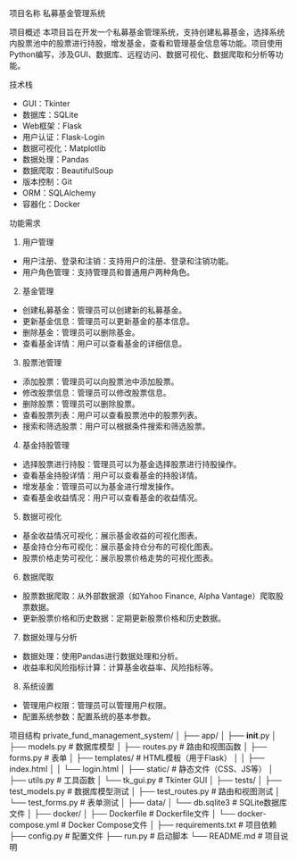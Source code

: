 项目名称
私募基金管理系统

项目概述
本项目旨在开发一个私募基金管理系统，支持创建私募基金，选择系统内股票池中的股票进行持股，增发基金，查看和管理基金信息等功能。项目使用Python编写，涉及GUI、数据库、远程访问、数据可视化、数据爬取和分析等功能。

技术栈
- GUI：Tkinter
- 数据库：SQLite
- Web框架：Flask
- 用户认证：Flask-Login
- 数据可视化：Matplotlib
- 数据处理：Pandas
- 数据爬取：BeautifulSoup
- 版本控制：Git
- ORM：SQLAlchemy
- 容器化：Docker

功能需求
1. 用户管理
- 用户注册、登录和注销：支持用户的注册、登录和注销功能。
- 用户角色管理：支持管理员和普通用户两种角色。

2. 基金管理
- 创建私募基金：管理员可以创建新的私募基金。
- 更新基金信息：管理员可以更新基金的基本信息。
- 删除基金：管理员可以删除基金。
- 查看基金详情：用户可以查看基金的详细信息。

3. 股票池管理
- 添加股票：管理员可以向股票池中添加股票。
- 修改股票信息：管理员可以修改股票信息。
- 删除股票：管理员可以删除股票。
- 查看股票列表：用户可以查看股票池中的股票列表。
- 搜索和筛选股票：用户可以根据条件搜索和筛选股票。

4. 基金持股管理
- 选择股票进行持股：管理员可以为基金选择股票进行持股操作。
- 查看基金持股详情：用户可以查看基金的持股详情。
- 增发基金：管理员可以为基金进行增发操作。
- 查看基金收益情况：用户可以查看基金的收益情况。

5. 数据可视化
- 基金收益情况可视化：展示基金收益的可视化图表。
- 基金持仓分布可视化：展示基金持仓分布的可视化图表。
- 股票价格走势可视化：展示股票价格走势的可视化图表。

6. 数据爬取
- 股票数据爬取：从外部数据源（如Yahoo Finance, Alpha Vantage）爬取股票数据。
- 更新股票价格和历史数据：定期更新股票价格和历史数据。

7. 数据处理与分析
- 数据处理：使用Pandas进行数据处理和分析。
- 收益率和风险指标计算：计算基金收益率、风险指标等。

8. 系统设置
- 管理用户权限：管理员可以管理用户权限。
- 配置系统参数：配置系统的基本参数。

项目结构
private_fund_management_system/
│
├── app/
│   ├── __init__.py
│   ├── models.py           # 数据库模型
│   ├── routes.py           # 路由和视图函数
│   ├── forms.py            # 表单
│   ├── templates/          # HTML模板（用于Flask）
│   │   ├── index.html
│   │   └── login.html
│   ├── static/             # 静态文件（CSS、JS等）
│   ├── utils.py            # 工具函数
│   └── tk_gui.py           # Tkinter GUI
│
├── tests/
│   ├── test_models.py      # 数据库模型测试
│   ├── test_routes.py      # 路由和视图测试
│   └── test_forms.py       # 表单测试
│
├── data/
│   └── db.sqlite3          # SQLite数据库文件
│
├── docker/
│   ├── Dockerfile          # Dockerfile文件
│   └── docker-compose.yml  # Docker Compose文件
│
├── requirements.txt        # 项目依赖
├── config.py               # 配置文件
├── run.py                  # 启动脚本
└── README.md               # 项目说明